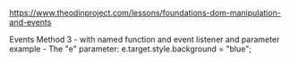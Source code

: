 https://www.theodinproject.com/lessons/foundations-dom-manipulation-and-events


Events
Method 3 - with named function and event listener and parameter example - The "e" parameter: e.target.style.background = "blue";